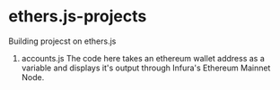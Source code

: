 # ethers.js-projects
Building projecst on ethers.js 

1) accounts.js
The code here takes an ethereum wallet address as a variable and displays it's output through Infura's Ethereum Mainnet Node. 
